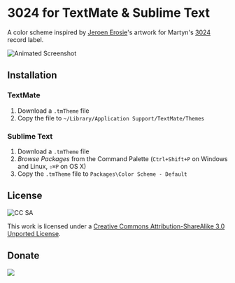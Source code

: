 # 3024 for TextMate & Sublime Text

A color scheme inspired by [Jeroen Erosie][1]'s artwork for Martyn's [3024][2] record label.

![Animated Screenshot][3]

## Installation

### TextMate

1. Download a `.tmTheme` file
2. Copy the file to `~/Library/Application Support/TextMate/Themes`

### Sublime Text

1. Download a `.tmTheme` file
2. *Browse Packages* from the Command Palette (`Ctrl+Shift+P` on Windows and Linux, `⇧⌘P` on OS X)
3. Copy the `.tmTheme` file to `Packages\Color Scheme - Default`

## License

![CC SA][4]

This work is licensed under a [Creative Commons Attribution-ShareAlike 3.0 Unported License][5].

## Donate

[<img src="https://raw.github.com/balupton/flattr-buttons/master/badge-89x18.gif" />][6]

[1]: http://www.erosie.net/
[2]: http://www.3024world.com/
[3]: https://raw.github.com/idleberg/3024.tmTheme/master/images/screenshot.gif
[4]: http://i.creativecommons.org/l/by-sa/3.0/88x31.png
[5]: http://creativecommons.org/licenses/by-sa/3.0/deed
[6]: https://flattr.com/submit/auto?user_id=idleberg&url=https://github.cohttps://github.com/idleberg/package_control_channel/blob/master/repositories.jsonm/idleberg/3024/&title=3024&20Color%20Scheme&description=A%20color%20scheme%20inspired%20by%20[Jeroen%20Erosie%27s%20artwork%20for%20the%203024%20record%20label&language=en_GB&tags=3024,erosie,color%20scheme,theme,syntax%20highlight,style-sheets&hidden=0&category=software